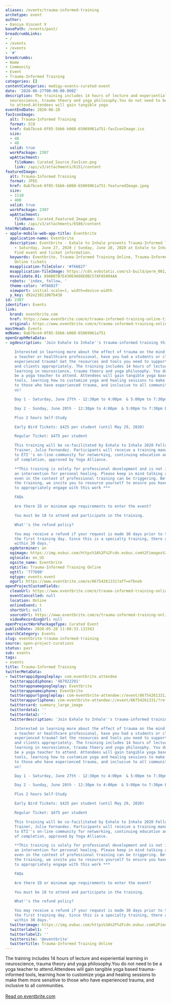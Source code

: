```yaml
---
aliases: /events/trauma-informed-training
archetype: event
author:
- Daniya Vincent V
basePath: /events/past/
breadcrumbLinks:
- /
- /events
- /events
- '#'
breadcrumbs:
- Home
- Community
- Event
- Trauma-Informed Training
categories: []
contentCategories: medigy-events-curated-event
date: '2020-06-27T00:00:00.000Z'
description: The training includes 14 hours of lecture and experiential learning in
  neuroscience, trauma theory and yoga philosophy.You do not need to be a yoga teacher
  to attend.Attendees will gain tangible yoga
eventEndDate: 2020-06-28
favIconImage:
  alt: Trauma-Informed Training
  format: ICO
  href: 0ab7bce4-0f85-5bb6-b068-65069961a751-favIconImage.ico
  size:
  - 48
  - 48
  valid: true
  workPackage: 2307
  wpAttachment:
    fileName: Curated_Source_FavIcon.png
    link: /api/v3/attachments/6151/content
featuredImage:
  alt: Trauma-Informed Training
  format: JPEG
  href: 0ab7bce4-0f85-5bb6-b068-65069961a751-featuredImage.jpeg
  size:
  - 1110
  - 400
  valid: true
  workPackage: 2307
  wpAttachment:
    fileName: Curated_Featured_Image.png
    link: /api/v3/attachments/6586/content
htmlMetaData:
- apple-mobile-web-app-title: Eventbrite
  application-name: Eventbrite
  description: Eventbrite - Exhale to Inhale presents Trauma-Informed Training Online
    - Saturday, June 27, 2020 | Sunday, June 28, 2020 at Exhale to Inhale Online.
    Find event and ticket information.
  keywords: Eventbrite, Trauma-Informed Training Online, Trauma-Informed Training
    Online tickets
  msapplication-TileColor: '#f6682f'
  msapplication-TileImage: https://cdn.evbstatic.com/s3-build/perm_001/8ad267/django/images/favicons/mstile-144x144.png
  msvalidate.01: A9AB07B7E430E4608E0BC57AFA5004AA
  robots: 'index, follow, '
  theme-color: '#f6682f'
  viewport: initial-scale=1, width=device-width
  y_key: d92e23811007b438
id: 2307
identifier: Events
link:
  brand: eventbrite.com
  href: https://www.eventbrite.com/e/trauma-informed-training-online-tickets-86754261331?aff=ebdssbdestsearch
  original: https://www.eventbrite.com/e/trauma-informed-training-online-tickets-86754261331?aff=ebdssbdestsearch
mastHead: Events
mdName: 0ab7bce4-0f85-5bb6-b068-65069961a751
openGraphMetaData:
- ogdescription: 'Join Exhale to Inhale''s trauma-informed training this summer!

    Interested in learning more about the effect of trauma on the mind & body? As
    a teacher or healthcare professional, have you had a students or clients who have
    experienced trauma? Get the resources and tools you need to support your students
    and clients appropriately. The training includes 14 hours of lecture and experiential
    learning in neuroscience, trauma theory and yoga philosophy. You do not need to
    be a yoga teacher to attend. Attendees will gain tangible yoga based trauma-informed
    tools, learning how to customize yoga and healing sessions to make them more sensitive
    to those who have experienced trauma, and inclusive to all communities. Come join
    us!

    Day 1 - Saturday, June 27th - 12:30pm to 4:00pm  & 5:00pm to 7:30pm EST

    Day 2 - Sunday, June 28th - 12:30pm to 4:00pm  & 5:00pm to 7:30pm EST

    Plus 2 hours Self-Study

    Early Bird Tickets: $425 per student (until May 29, 2020)

    Regular Ticket: $475 per student 

    This training will be co-facilitated by Exhale to Inhale 2020 Fellow, Jenna Conner and Lead
    Trainer, Julie Fernandez. Participants will receive a training manual and access
    to ETI''s on-line community for networking, continuing education and a certificate
    of completion, approved by Yoga Alliance. 

    **This training is solely for professional development and is not intended as
    an intervention for personal healing. Please keep in mind talking about trauma,
    even in the context of professional training can be triggering. Before attending
    the training, we invite you to resource yourself to ensure you have person support
    to appropriately engage with this work ***

    FAQs

    Are there ID or minimum age requirements to enter the event?

    You must be 18 to attend and participate in the training.  

    What''s the refund policy?

    You may receive a refund if your request is made 30 days prior to the start of
    the first training day. Since this is a specialty training, there are no refunds
    within 30 days.'
  ogdeterminer: an
  ogimage: https://img.evbuc.com/https%3A%2F%2Fcdn.evbuc.com%2Fimages%2F87514359%2F393786716597%2F1%2Foriginal.20200114-003830?w=1000&auto=format%2Ccompress&q=75&sharp=10&rect=0%2C0%2C2160%2C1080&s=c44a7688bb161ca1204ebc786b3f51ea
  oglocale: en_US
  ogsite_name: Eventbrite
  ogtitle: Trauma-Informed Training Online
  ogttl: '777600'
  ogtype: events.event
  ogurl: https://www.eventbrite.com/e/86754261331?aff=efbneb
openProjectCustomFields:
  cleanUrl: https://www.eventbrite.com/e/trauma-informed-training-online-tickets-86754261331?aff=ebdssbdestsearch
  eventCancelled: null
  location: Online
  onlineEvent: t
  shortUrl: null
  sourceUrl: https://www.eventbrite.com/e/trauma-informed-training-online-tickets-86754261331?aff=ebdssbdestsearch
  videoRecordingUrl: null
openProjectWorkPackageType: Curated Event
publishDate: 2020-05-28 11:08:33.131563
searchCategory: Events
slug: eventbrite-trauma-informed-training
source: open-project-curations
status: past
sub: events
tags:
- events
title: Trauma-Informed Training
twitterMetaData:
- twitterappidgoogleplay: com.eventbrite.attendee
  twitterappidiphone: '487922291'
  twitterappnamegoogleplay: Eventbrite
  twitterappnameiphone: Eventbrite
  twitterappurlgoogleplay: com-eventbrite-attendee://event/86754261331/?referrer=eandurlxtcar&aff=ebdssbdestsearch
  twitterappurliphone: com-eventbrite-attendee://event/86754261331/?referrer=eiosurlxtcar&aff=ebdssbdestsearch
  twittercard: summary_large_image
  twitterdata1: ''
  twitterdata2: ''
  twitterdescription: 'Join Exhale to Inhale''s trauma-informed training this summer!

    Interested in learning more about the effect of trauma on the mind & body? As
    a teacher or healthcare professional, have you had a students or clients who have
    experienced trauma? Get the resources and tools you need to support your students
    and clients appropriately. The training includes 14 hours of lecture and experiential
    learning in neuroscience, trauma theory and yoga philosophy. You do not need to
    be a yoga teacher to attend. Attendees will gain tangible yoga based trauma-informed
    tools, learning how to customize yoga and healing sessions to make them more sensitive
    to those who have experienced trauma, and inclusive to all communities. Come join
    us!

    Day 1 - Saturday, June 27th - 12:30pm to 4:00pm  & 5:00pm to 7:30pm EST

    Day 2 - Sunday, June 28th - 12:30pm to 4:00pm  & 5:00pm to 7:30pm EST

    Plus 2 hours Self-Study

    Early Bird Tickets: $425 per student (until May 29, 2020)

    Regular Ticket: $475 per student 

    This training will be co-facilitated by Exhale to Inhale 2020 Fellow, Jenna Conner and Lead
    Trainer, Julie Fernandez. Participants will receive a training manual and access
    to ETI''s on-line community for networking, continuing education and a certificate
    of completion, approved by Yoga Alliance. 

    **This training is solely for professional development and is not intended as
    an intervention for personal healing. Please keep in mind talking about trauma,
    even in the context of professional training can be triggering. Before attending
    the training, we invite you to resource yourself to ensure you have person support
    to appropriately engage with this work ***

    FAQs

    Are there ID or minimum age requirements to enter the event?

    You must be 18 to attend and participate in the training.  

    What''s the refund policy?

    You may receive a refund if your request is made 30 days prior to the start of
    the first training day. Since this is a specialty training, there are no refunds
    within 30 days.'
  twitterimage: https://img.evbuc.com/https%3A%2F%2Fcdn.evbuc.com%2Fimages%2F87514359%2F393786716597%2F1%2Foriginal.20200114-003830?w=1000&auto=format%2Ccompress&q=75&sharp=10&rect=0%2C0%2C2160%2C1080&s=c44a7688bb161ca1204ebc786b3f51ea
  twitterlabel1: ''
  twitterlabel2: ''
  twittersite: '@eventbrite'
  twittertitle: Trauma-Informed Training Online
---
```


<p>The training includes 14 hours of lecture and experiential learning in neuroscience, trauma theory and yoga philosophy.You do not need to be a yoga teacher to attend.Attendees will gain tangible yoga based trauma-informed tools, learning how to customize yoga and healing sessions to make them more sensitive to those who have experienced trauma, and inclusive to all communities.<br><br><a href="https://www.eventbrite.com/e/trauma-informed-training-online-tickets-86754261331?aff=ebdssbdestsearch">Read on eventbrite.com</a></p>